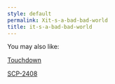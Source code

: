 ```yaml
---
style: default
permalink: Xit-s-a-bad-bad-world
title: it-s-a-bad-bad-world
---
```

You may also like:

[Touchdown](http://scp-wiki.net/touchdown)

[SCP-2408](http://scp-wiki.net/scp-2408)
